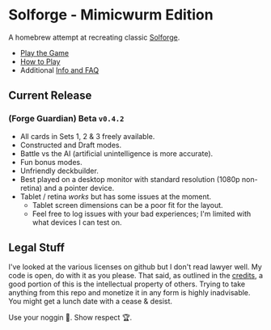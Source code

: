 # Solforge - Mimicwurm Edition

A homebrew attempt at recreating classic [Solforge](https://en.wikipedia.org/wiki/SolForge).

- [Play the Game](https://grousewood-games.github.io/solforge/play/)
- [How to Play](docs/rules.md)
- Additional [Info and FAQ](docs/faq.md)

## Current Release

### (Forge Guardian) Beta `v0.4.2`

- All cards in Sets 1, 2 & 3 freely available.
- Constructed and Draft modes.
- Battle vs the AI (artificial unintelligence is more accurate).
- Fun bonus modes.
- Unfriendly deckbuilder.
- Best played on a desktop monitor with standard resolution (1080p non-retina) and a pointer device.
- Tablet / retina _works_ but has some issues at the moment.
  - Tablet screen dimensions can be a poor fit for the layout.
  - Feel free to log issues with your bad experiences; I'm limited with what devices I can test on.

## Legal Stuff

I've looked at the various licenses on github but I don't read lawyer well. My code is open, do with it as you please. That said, as outlined in the [credits](docs/faq.md#credits), a good portion of this is the intellectual property of others. Trying to take anything from this repo and monetize it in any form is highly inadvisable. You might get a lunch date with a cease & desist.

Use your noggin :brain:. Show respect :trophy:.